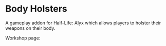 # Body Holsters

A gameplay addon for Half-Life: Alyx which allows players to holster their weapons on their body.

Workshop page: 